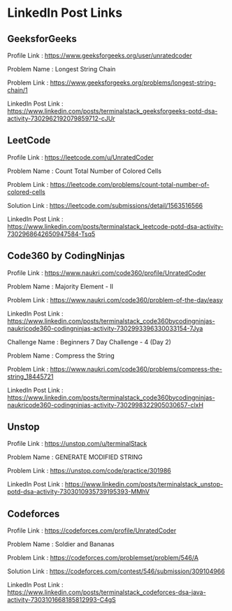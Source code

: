 # LinkedIn Post Links

## GeeksforGeeks

Profile Link : https://www.geeksforgeeks.org/user/unratedcoder

Problem Name : Longest String Chain

Problem Link : https://www.geeksforgeeks.org/problems/longest-string-chain/1

LinkedIn Post Link : https://www.linkedin.com/posts/terminalstack_geeksforgeeks-potd-dsa-activity-7302962192079859712-cJUr

## LeetCode

Profile Link : https://leetcode.com/u/UnratedCoder

Problem Name : Count Total Number of Colored Cells

Problem Link : https://leetcode.com/problems/count-total-number-of-colored-cells

Solution Link : https://leetcode.com/submissions/detail/1563516566

LinkedIn Post Link : https://www.linkedin.com/posts/terminalstack_leetcode-potd-dsa-activity-7302968642650947584-Tsq5

## Code360 by CodingNinjas

Profile Link : https://www.naukri.com/code360/profile/UnratedCoder

Problem Name : Majority Element - II

Problem Link : https://www.naukri.com/code360/problem-of-the-day/easy

LinkedIn Post Link : https://www.linkedin.com/posts/terminalstack_code360bycodingninjas-naukricode360-codingninjas-activity-7302993396330033154-7Jya

Challenge Name : Beginners 7 Day Challenge - 4 (Day 2)

Problem Name : Compress the String

Problem Link : https://www.naukri.com/code360/problems/compress-the-string_18445721

LinkedIn Post Link : https://www.linkedin.com/posts/terminalstack_code360bycodingninjas-naukricode360-codingninjas-activity-7302998322905030657-clxH

## Unstop

Profile Link : https://unstop.com/u/terminalStack

Problem Name : GENERATE MODIFIED STRING

Problem Link : https://unstop.com/code/practice/301986

LinkedIn Post Link : https://www.linkedin.com/posts/terminalstack_unstop-potd-dsa-activity-7303010935739195393-MMhV

## Codeforces

Profile Link : https://codeforces.com/profile/UnratedCoder

Problem Name : Soldier and Bananas

Problem Link : https://codeforces.com/problemset/problem/546/A

Solution Link : https://codeforces.com/contest/546/submission/309104966

LinkedIn Post Link : https://www.linkedin.com/posts/terminalstack_codeforces-dsa-java-activity-7303101668185812993-C4gS

